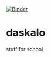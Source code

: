 [![Binder](https://mybinder.org/badge_logo.svg)](https://mybinder.org/v2/gh/yamozha/daskalo/master)
# daskalo
stuff for school
